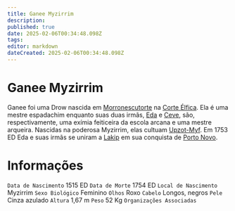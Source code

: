```yaml
---
title: Ganee Myzirrim
description: 
published: true
date: 2025-02-06T00:34:48.098Z
tags: 
editor: markdown
dateCreated: 2025-02-06T00:34:48.098Z
---
```


# Ganee Myzirrim
Ganee foi uma Drow nascida em [Morronescutorte](/lugares/plano-material/drafeon/norte-de-drafeon/morronescutorte#morronescutorte) na [Corte Élfica](/faccoes/nacoes/corte-elfica). Ela é uma mestre espadachim enquanto suas duas irmãs, [Eda](/individuos/eda-myzirrim) e [Ceve](/individuos/ceve-myzirrim), são, respectivamente, uma exímia feiticeira da escola arcana e uma mestre arqueira. Nascidas na poderosa Myzirrim, elas cultuam [Upzot-Myf](/divindades/outros-deuses/upzot-myf). Em 1753 ED Eda e suas irmãs se uniram a [Lakip](/individuos/lakip-brillabouso) em sua conquista de [Porto Novo](/lugares/plano-material/drafeon/sudeste-de-drafeon/porto-novo).


# Informações
`Data de Nascimento` 1515 ED
`Data de Morte` 1754 ED
`Local de Nascimento` Myzirrim
`Sexo Biológico` Feminino
`Olhos` Roxo
`Cabelo` Longos, negros
`Pele` Cinza azulado
`Altura` 1,67 m
`Peso` 52 Kg
`Organizações Associadas` 